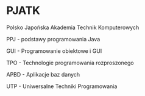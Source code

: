 # PJATK
Polsko Japońska Akademia Technik Komputerowych

PPJ - podstawy programowania Java

GUI - Programowanie obiektowe i GUI

TPO - Technologie programowania rozproszonego

APBD - Aplikacje baz danych

UTP - Uniwersalne Techniki Programowania
